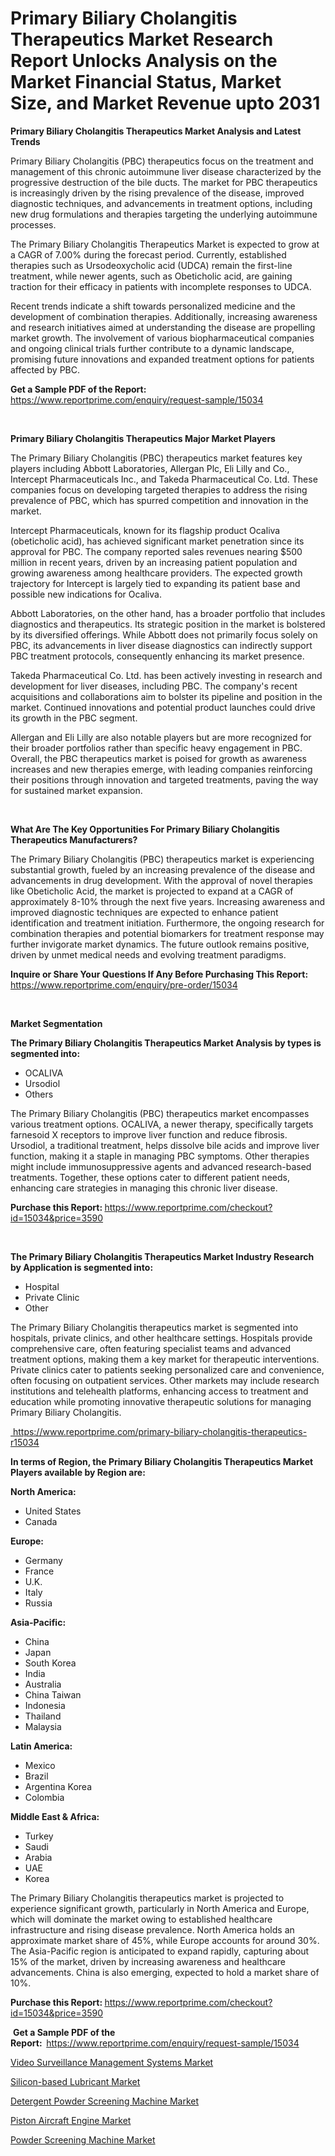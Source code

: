 <p><h1>Primary Biliary Cholangitis Therapeutics Market Research Report Unlocks Analysis on the Market Financial Status, Market Size, and Market Revenue upto 2031</h1></p><p><strong>Primary Biliary Cholangitis Therapeutics Market Analysis and Latest Trends</strong></p>
<p><p>Primary Biliary Cholangitis (PBC) therapeutics focus on the treatment and management of this chronic autoimmune liver disease characterized by the progressive destruction of the bile ducts. The market for PBC therapeutics is increasingly driven by the rising prevalence of the disease, improved diagnostic techniques, and advancements in treatment options, including new drug formulations and therapies targeting the underlying autoimmune processes.</p><p>The Primary Biliary Cholangitis Therapeutics Market is expected to grow at a CAGR of 7.00% during the forecast period. Currently, established therapies such as Ursodeoxycholic acid (UDCA) remain the first-line treatment, while newer agents, such as Obeticholic acid, are gaining traction for their efficacy in patients with incomplete responses to UDCA. </p><p>Recent trends indicate a shift towards personalized medicine and the development of combination therapies. Additionally, increasing awareness and research initiatives aimed at understanding the disease are propelling market growth. The involvement of various biopharmaceutical companies and ongoing clinical trials further contribute to a dynamic landscape, promising future innovations and expanded treatment options for patients affected by PBC.</p></p>
<p><strong>Get a Sample PDF of the Report:&nbsp;</strong> <a href="https://www.reportprime.com/enquiry/request-sample/15034?utm_campaign=1766&utm_medium=2&utm_source=Github&utm_content=ia&utm_term=29112024&utm_id=primary-biliary-cholangitis-therapeutics">https://www.reportprime.com/enquiry/request-sample/15034</a></p>
<p>&nbsp;</p>
<p><strong>Primary Biliary Cholangitis Therapeutics Major Market Players</strong></p>
<p><p>The Primary Biliary Cholangitis (PBC) therapeutics market features key players including Abbott Laboratories, Allergan Plc, Eli Lilly and Co., Intercept Pharmaceuticals Inc., and Takeda Pharmaceutical Co. Ltd. These companies focus on developing targeted therapies to address the rising prevalence of PBC, which has spurred competition and innovation in the market.</p><p>Intercept Pharmaceuticals, known for its flagship product Ocaliva (obeticholic acid), has achieved significant market penetration since its approval for PBC. The company reported sales revenues nearing $500 million in recent years, driven by an increasing patient population and growing awareness among healthcare providers. The expected growth trajectory for Intercept is largely tied to expanding its patient base and possible new indications for Ocaliva.</p><p>Abbott Laboratories, on the other hand, has a broader portfolio that includes diagnostics and therapeutics. Its strategic position in the market is bolstered by its diversified offerings. While Abbott does not primarily focus solely on PBC, its advancements in liver disease diagnostics can indirectly support PBC treatment protocols, consequently enhancing its market presence.</p><p>Takeda Pharmaceutical Co. Ltd. has been actively investing in research and development for liver diseases, including PBC. The company's recent acquisitions and collaborations aim to bolster its pipeline and position in the market. Continued innovations and potential product launches could drive its growth in the PBC segment.</p><p>Allergan and Eli Lilly are also notable players but are more recognized for their broader portfolios rather than specific heavy engagement in PBC. Overall, the PBC therapeutics market is poised for growth as awareness increases and new therapies emerge, with leading companies reinforcing their positions through innovation and targeted treatments, paving the way for sustained market expansion.</p></p>
<p>&nbsp;</p>
<p><strong>What Are The Key Opportunities For Primary Biliary Cholangitis Therapeutics Manufacturers?</strong></p>
<p><p>The Primary Biliary Cholangitis (PBC) therapeutics market is experiencing substantial growth, fueled by an increasing prevalence of the disease and advancements in drug development. With the approval of novel therapies like Obeticholic Acid, the market is projected to expand at a CAGR of approximately 8-10% through the next five years. Increasing awareness and improved diagnostic techniques are expected to enhance patient identification and treatment initiation. Furthermore, the ongoing research for combination therapies and potential biomarkers for treatment response may further invigorate market dynamics. The future outlook remains positive, driven by unmet medical needs and evolving treatment paradigms.</p></p>
<p><strong>Inquire or Share Your Questions If Any Before Purchasing This Report:</strong> <a href="https://www.reportprime.com/enquiry/pre-order/15034?utm_campaign=1766&utm_medium=2&utm_source=Github&utm_content=ia&utm_term=29112024&utm_id=primary-biliary-cholangitis-therapeutics">https://www.reportprime.com/enquiry/pre-order/15034</a></p>
<p>&nbsp;</p>
<p><strong>Market Segmentation</strong></p>
<p><strong>The Primary Biliary Cholangitis Therapeutics Market Analysis by types is segmented into:</strong></p>
<p><ul><li>OCALIVA</li><li>Ursodiol</li><li>Others</li></ul></p>
<p><p>The Primary Biliary Cholangitis (PBC) therapeutics market encompasses various treatment options. OCALIVA, a newer therapy, specifically targets farnesoid X receptors to improve liver function and reduce fibrosis. Ursodiol, a traditional treatment, helps dissolve bile acids and improve liver function, making it a staple in managing PBC symptoms. Other therapies might include immunosuppressive agents and advanced research-based treatments. Together, these options cater to different patient needs, enhancing care strategies in managing this chronic liver disease.</p></p>
<p><strong>Purchase this Report:&nbsp;</strong><a href="https://www.reportprime.com/checkout?id=15034&price=3590&utm_campaign=1766&utm_medium=2&utm_source=Github&utm_content=ia&utm_term=29112024&utm_id=primary-biliary-cholangitis-therapeutics">https://www.reportprime.com/checkout?id=15034&price=3590</a></p>
<p>&nbsp;</p>
<p><strong>The Primary Biliary Cholangitis Therapeutics Market Industry Research by Application is segmented into:</strong></p>
<p><ul><li>Hospital</li><li>Private Clinic</li><li>Other</li></ul></p>
<p><p>The Primary Biliary Cholangitis therapeutics market is segmented into hospitals, private clinics, and other healthcare settings. Hospitals provide comprehensive care, often featuring specialist teams and advanced treatment options, making them a key market for therapeutic interventions. Private clinics cater to patients seeking personalized care and convenience, often focusing on outpatient services. Other markets may include research institutions and telehealth platforms, enhancing access to treatment and education while promoting innovative therapeutic solutions for managing Primary Biliary Cholangitis.</p></p>
<p><a href="https://www.reportprime.com/primary-biliary-cholangitis-therapeutics-r15034?utm_campaign=1766&utm_medium=2&utm_source=Github&utm_content=ia&utm_term=29112024&utm_id=primary-biliary-cholangitis-therapeutics">&nbsp;https://www.reportprime.com/primary-biliary-cholangitis-therapeutics-r15034</a></p>
<p><strong>In terms of Region, the Primary Biliary Cholangitis Therapeutics Market Players available by Region are:</strong></p>
<p>
    <p> <strong> North America: </strong>
        <ul>
            <li>United States</li>
            <li>Canada</li>
        </ul>
        </p> 
    <p> <strong> Europe: </strong>
        <ul>
            <li>Germany</li>
            <li>France</li>
            <li>U.K.</li>
            <li>Italy</li>
            <li>Russia</li>
        </ul>
        </p> 
    <p> <strong> Asia-Pacific: </strong>
        <ul>
            <li>China</li>
            <li>Japan</li>
            <li>South Korea</li>
            <li>India</li>
            <li>Australia</li>
            <li>China Taiwan</li>
            <li>Indonesia</li>
            <li>Thailand</li>
            <li>Malaysia</li>
        </ul>
        </p> 
    <p> <strong> Latin America: </strong>
        <ul>
            <li>Mexico</li>
            <li>Brazil</li>
            <li>Argentina Korea</li>
            <li>Colombia</li>
        </ul>
        </p> 
    <p> <strong> Middle East & Africa: </strong>
        <ul>
            <li>Turkey</li>
            <li>Saudi</li>
            <li>Arabia</li>
            <li>UAE</li>
            <li>Korea</li>
        </ul>
    </p>
    </p>
<p><p>The Primary Biliary Cholangitis therapeutics market is projected to experience significant growth, particularly in North America and Europe, which will dominate the market owing to established healthcare infrastructure and rising disease prevalence. North America holds an approximate market share of 45%, while Europe accounts for around 30%. The Asia-Pacific region is anticipated to expand rapidly, capturing about 15% of the market, driven by increasing awareness and healthcare advancements. China is also emerging, expected to hold a market share of 10%.</p></p>
<p><strong>Purchase this Report: </strong><a href="https://www.reportprime.com/checkout?id=15034&price=3590&utm_campaign=1766&utm_medium=2&utm_source=Github&utm_content=ia&utm_term=29112024&utm_id=primary-biliary-cholangitis-therapeutics">https://www.reportprime.com/checkout?id=15034&price=3590</a></p>
<p>&nbsp;<strong>Get a Sample PDF of the Report:&nbsp;&nbsp;</strong><a href="https://www.reportprime.com/enquiry/request-sample/15034?utm_campaign=1766&utm_medium=2&utm_source=Github&utm_content=ia&utm_term=29112024&utm_id=primary-biliary-cholangitis-therapeutics">https://www.reportprime.com/enquiry/request-sample/15034</a></p>
<p><strong></strong></p>
<p><p><a href="https://github.com/marlanamarvn/Market-Research-Report-List-1/blob/main/video-surveillance-management-systems-market.md?utm_campaign=1766&utm_medium=2&utm_source=Github&utm_content=ia&utm_term=29112024&utm_id=primary-biliary-cholangitis-therapeutics">Video Surveillance Management Systems Market</a></p><p><a href="https://issuu.com/reportprime-2/docs/silicon-based-lubricant-market-size-2030.pptx?utm_campaign=1766&utm_medium=2&utm_source=Github&utm_content=ia&utm_term=29112024&utm_id=primary-biliary-cholangitis-therapeutics">Silicon-based Lubricant Market</a></p><p><a href="https://www.linkedin.com/pulse/decoding-detergent-powder-screening-machine-market-signals-5sw2e?utm_campaign=1766&utm_medium=2&utm_source=Github&utm_content=ia&utm_term=29112024&utm_id=primary-biliary-cholangitis-therapeutics">Detergent Powder Screening Machine Market</a></p><p><a href="https://issuu.com/reportprime-2/docs/piston-aircraft-engine-market-size-2030.pptx?utm_campaign=1766&utm_medium=2&utm_source=Github&utm_content=ia&utm_term=29112024&utm_id=primary-biliary-cholangitis-therapeutics">Piston Aircraft Engine Market</a></p><p><a href="https://www.linkedin.com/pulse/powder-screening-machine-market-outlook-current-assessment-hkize?utm_campaign=1766&utm_medium=2&utm_source=Github&utm_content=ia&utm_term=29112024&utm_id=primary-biliary-cholangitis-therapeutics">Powder Screening Machine Market</a></p></p>